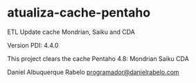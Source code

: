 atualiza-cache-pentaho
======================

ETL Update cache Mondrian, Saiku and CDA

Version PDI: 4.4.0

This project clears the cache Pentaho 4.8:
  Mondrian
  Saiku
  CDA

Daniel Albuquerque Rabelo
programador@danielrabelo.com
